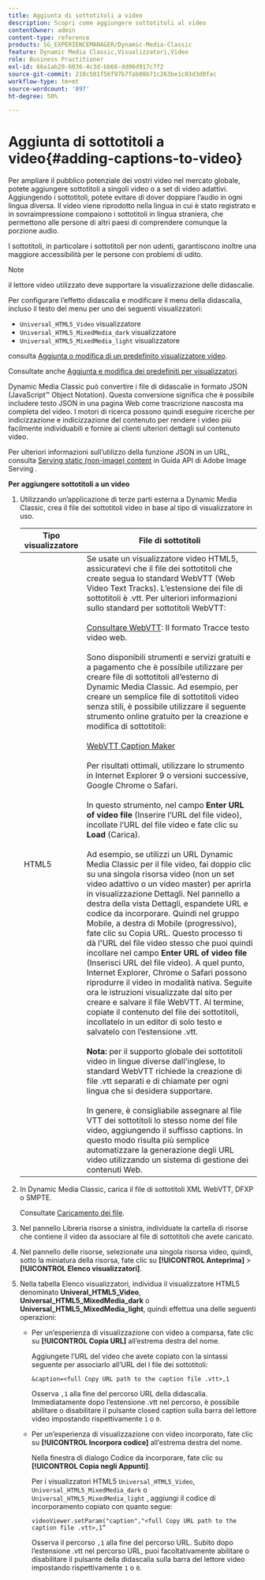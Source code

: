 ```yaml
---
title: Aggiunta di sottotitoli a video
description: Scopri come aggiungere sottotitoli al video
contentOwner: admin
content-type: reference
products: SG_EXPERIENCEMANAGER/Dynamic-Media-Classic
feature: Dynamic Media Classic,Visualizzatori,Video
role: Business Practitioner
exl-id: 66a1ab20-6036-4c3d-bb66-dd06d917c7f2
source-git-commit: 210c501f56f97b7fab08b71c263be1c03d3d0fac
workflow-type: tm+mt
source-wordcount: '897'
ht-degree: 50%

---
```


# Aggiunta di sottotitoli a video{#adding-captions-to-video}

Per ampliare il pubblico potenziale dei vostri video nel mercato globale, potete aggiungere sottotitoli a singoli video o a set di video adattivi. Aggiungendo i sottotitoli, potete evitare di dover doppiare l’audio in ogni lingua diversa. Il video viene riprodotto nella lingua in cui è stato registrato e in sovraimpressione compaiono i sottotitoli in lingua straniera, che permettono alle persone di altri paesi di comprendere comunque la porzione audio.

I sottotitoli, in particolare i sottotitoli per non udenti, garantiscono inoltre una maggiore accessibilità per le persone con problemi di udito.

>[!NOTE]
>
>il lettore video utilizzato deve supportare la visualizzazione delle didascalie.

Per configurare l’effetto didascalia e modificare il menu della didascalia, incluso il testo del menu per uno dei seguenti visualizzatori:

* `Universal_HTML5_Video` visualizzatore
* `Universal_HTML5_MixedMedia_dark` visualizzatore
* `Universal_HTML5_MixedMedia_light` visualizzatore

consulta [Aggiunta o modifica di un predefinito visualizzatore video](previewing-videos-video-viewer.md#adding_or_editing_a_video_viewer_preset).

Consultate anche [Aggiunta e modifica dei predefiniti per visualizzatori](application-setup.md#adding_and_editing_viewer_presets).

Dynamic Media Classic può convertire i file di didascalie in formato JSON (JavaScript™ Object Notation). Questa conversione significa che è possibile includere testo JSON in una pagina Web come trascrizione nascosta ma completa del video. I motori di ricerca possono quindi eseguire ricerche per indicizzazione e indicizzazione del contenuto per rendere i video più facilmente individuabili e fornire ai clienti ulteriori dettagli sul contenuto video.

Per ulteriori informazioni sull’utilizzo della funzione JSON in un URL, consulta [Serving static (non-image) content](https://experienceleague.adobe.com/docs/dynamic-media-developer-resources/image-serving-api/image-serving-api/c-serving-static-nonimage-contents.html?lang=en#image-serving-api) in Guida API di Adobe Image Serving *.*

**Per aggiungere sottotitoli a un video**

1. Utilizzando un’applicazione di terze parti esterna a Dynamic Media Classic, crea il file dei sottotitoli video in base al tipo di visualizzatore in uso.

   | Tipo visualizzatore | File di sottotitoli |
   |--- |--- |
   | HTML5 | Se usate un visualizzatore video HTML5, assicuratevi che il file dei sottotitoli che create segua lo standard WebVTT (Web Video Text Tracks). L’estensione dei file di sottotitoli è .vtt. Per ulteriori informazioni sullo standard per sottotitoli WebVTT:<br><br>[Consultare WebVTT](https://w3c.github.io/webvtt/): Il formato Tracce testo video web. <br><br>Sono disponibili strumenti e servizi gratuiti e a pagamento che è possibile utilizzare per creare file di sottotitoli all’esterno di Dynamic Media Classic. Ad esempio, per creare un semplice file di sottotitoli video senza stili, è possibile utilizzare il seguente strumento online gratuito per la creazione e modifica di sottotitoli: <br><br>[WebVTT Caption Maker](https://testdrive-archive.azurewebsites.net/Graphics/CaptionMaker/Default.html) <br><br>Per risultati ottimali, utilizzare lo strumento in Internet Explorer 9 o versioni successive, Google Chrome o Safari. <br><br>In questo strumento, nel campo <b>Enter URL of video file</b> (Inserire l’URL del file video), incollate l’URL del file video e fate clic su <b>Load</b> (Carica). <br><br>Ad esempio, se utilizzi un URL Dynamic Media Classic per il file video, fai doppio clic su una singola risorsa video (non un set video adattivo o un video master) per aprirla in visualizzazione Dettagli. Nel pannello a destra della vista Dettagli, espandete URL e codice da incorporare. Quindi nel gruppo Mobile, a destra di Mobile (progressivo), fate clic su Copia URL. Questo processo ti dà l&#39;URL del file video stesso che puoi quindi incollare nel campo <b>Enter URL of video file</b> (Inserisci URL del file video). A quel punto, Internet Explorer, Chrome o Safari possono riprodurre il video in modalità nativa. Seguite ora le istruzioni visualizzate dal sito per creare e salvare il file WebVTT. Al termine, copiate il contenuto del file dei sottotitoli, incollatelo in un editor di solo testo e salvatelo con l’estensione .vtt. <br><br><b>Nota:</b> per il supporto globale dei sottotitoli video in lingue diverse dall&#39;inglese, lo standard WebVTT richiede la creazione di file .vtt separati e di chiamate per ogni lingua che si desidera supportare. <br><br>In genere, è consigliabile assegnare al file VTT dei sottotitoli lo stesso nome del file video, aggiungendo il suffisso captions. In questo modo risulta più semplice automatizzare la generazione degli URL video utilizzando un sistema di gestione dei contenuti Web. |

1. In Dynamic Media Classic, carica il file di sottotitoli XML WebVTT, DFXP o SMPTE.

   Consultate [Caricamento dei file](uploading-files.md#uploading_files).

1. Nel pannello Libreria risorse a sinistra, individuate la cartella di risorse che contiene il video da associare al file di sottotitoli che avete caricato.
1. Nel pannello delle risorse, selezionate una singola risorsa video, quindi, sotto la miniatura della risorsa, fate clic su **[!UICONTROL Anteprima]** > **[!UICONTROL Elenco visualizzatori]**.
1. Nella tabella Elenco visualizzatori, individua il visualizzatore HTML5 denominato **Univeral_HTML5_Video**, **Universal_HTML5_MixedMedia_dark** o **Universal_HTML5_MixedMedia_light**, quindi effettua una delle seguenti operazioni:

   * Per un’esperienza di visualizzazione con video a comparsa, fate clic su **[!UICONTROL Copia URL]** all’estrema destra del nome.

      Aggiungete l’URL del video che avete copiato con la sintassi seguente per associarlo all’URL del l file dei sottotitoli:

      `&caption=<full Copy URL path to the caption file .vtt>,1`

      Osserva `,1` alla fine del percorso URL della didascalia. Immediatamente dopo l’estensione .vtt nel percorso, è possibile abilitare o disabilitare il pulsante closed caption sulla barra del lettore video impostando rispettivamente `1` o `0`.

   * Per un’esperienza di visualizzazione con video incorporato, fate clic su **[!UICONTROL Incorpora codice]** all’estrema destra del nome.

      Nella finestra di dialogo Codice da incorporare, fate clic su **[!UICONTROL Copia negli Appunti]**.

      Per i visualizzatori HTML5 `Universal_HTML5_Video`, `Universal_HTML5_MixedMedia_dark` o `Universal_HTML5_MixedMedia_light` , aggiungi il codice di incorporamento copiato con quanto segue:

      `videoViewer.setParam("caption","<full Copy URL path to the caption file .vtt>,1”`

      Osserva il percorso `,1` alla fine del percorso URL. Subito dopo l’estensione .vtt nel percorso URL, puoi facoltativamente abilitare o disabilitare il pulsante della didascalia sulla barra del lettore video impostando rispettivamente `1` o `0`.
